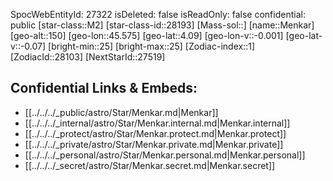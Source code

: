 ﻿---
location: [4.09,-45.575,150]
type: Star
tags:
- astro/Star

---
SpocWebEntityId: 27322
isDeleted: false
isReadOnly: false
confidential: public
[star-class::M2]
[star-class-id::28193]
[Mass-sol::]
[name::Menkar]
[geo-alt::150]
[geo-lon::45.575]
[geo-lat::4.09]
[geo-lon-v::-0.001]
[geo-lat-v::-0.07]
[bright-min::25]
[bright-max::25]
[Zodiac-index::1]
[ZodiacId::28103]
[NextStarId::27519]



## Confidential Links & Embeds: 
- [[../../../_public/astro/Star/Menkar.md|Menkar]] 
- [[../../../_internal/astro/Star/Menkar.internal.md|Menkar.internal]] 
- [[../../../_protect/astro/Star/Menkar.protect.md|Menkar.protect]] 
- [[../../../_private/astro/Star/Menkar.private.md|Menkar.private]] 
- [[../../../_personal/astro/Star/Menkar.personal.md|Menkar.personal]] 
- [[../../../_secret/astro/Star/Menkar.secret.md|Menkar.secret]] 
